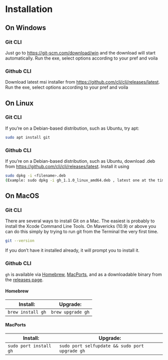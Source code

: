# Installation

## On Windows

### Git CLI
Just go to https://git-scm.com/download/win and the download will start automatically.
Run the exe, select options according to your pref and voila

### Github CLI
Download latest msi installer from https://github.com/cli/cli/releases/latest.
Run the exe, select options according to your pref and voila

## On Linux

### Git CLI
If you’re on a Debian-based distribution, such as Ubuntu, try apt:
```bash
sudo apt install git
```

### Github CLI
If you’re on a Debian-based distribution, such as Ubuntu, download .deb from https://github.com/cli/cli/releases/latest.
Install it using 
```bash
sudo dpkg -i <filename>.deb
(Example: sudo dpkg -i gh_1.1.0_linux_amd64.deb , latest one at the time of writing)
```

## On MacOS

### Git CLI
There are several ways to install Git on a Mac. The easiest is probably to install the Xcode Command Line Tools. On Mavericks (10.9) or above you can do this simply by trying to run git from the Terminal the very first time.

```bash
git --version
```
If you don’t have it installed already, it will prompt you to install it.

### Github CLI
`gh` is available via [Homebrew][], [MacPorts][], and as a downloadable binary from the [releases page][].

#### Homebrew

| Install:          | Upgrade:          |
| ----------------- | ----------------- |
| `brew install gh` | `brew upgrade gh` |

#### MacPorts

| Install:               | Upgrade:                                       |
| ---------------------- | ---------------------------------------------- |
| `sudo port install gh` | `sudo port selfupdate && sudo port upgrade gh` |

[releases page]: https://github.com/cli/cli/releases/latest
[hub]: https://github.com/github/hub
[manual]: https://cli.github.com/manual/
[Homebrew]: https://brew.sh
[MacPorts]: https://www.macports.org